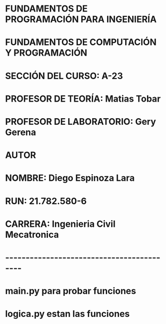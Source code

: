 # FUNDAMENTOS DE PROGRAMACIÓN PARA INGENIERÍA
# FUNDAMENTOS DE COMPUTACIÓN Y PROGRAMACIÓN
# SECCIÓN DEL CURSO: A-23
# PROFESOR DE TEORÍA: Matias Tobar
# PROFESOR DE LABORATORIO: Gery Gerena
#
# AUTOR
# NOMBRE: Diego Espinoza Lara
# RUN: 21.782.580-6
# CARRERA: Ingenieria Civil Mecatronica
# ------------------------------------------
# main.py para probar funciones 
# logica.py estan las funciones
#
